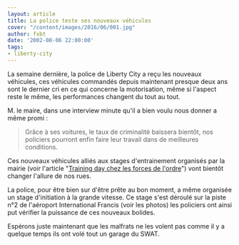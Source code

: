 ```yaml
---
layout: article
title: La police teste ses nouveaux véhicules
cover: "/content/images/2016/06/001.jpg"
author: fxbt
date: '2002-08-06 22:00:00'
tags:
- liberty-city
---
```


La semaine dernière, la police de Liberty City a reçu les nouveaux véhicules, ces véhicules commandés depuis maintenant presque deux ans sont le dernier cri en ce qui concerne la motorisation, même si l'aspect reste le même, les performances changent du tout au tout.

M. le maire, dans une interview minute qu'il a bien voulu nous donner a même promi :

> Grâce à ses voitures, le taux de criminalité baissera bientôt, nos policiers pourront enfin faire leur travail dans de meilleures conditions.

Ces nouveaux véhicules alliés aux stages d'entrainement organisés par la mairie (voir l'article "[Training day chez les forces de l'ordre](/2002/06/14/training-day-chez-les-forces-de-lordre/)") vont bientôt changer l'allure de nos rues.

La police, pour être bien sur d'être prête au bon moment, a même organisée un stage d'initiation à la grande vitesse. Ce stage s'est déroulé sur la piste n°2 de l'aéroport International Francis (voir les photos) les policiers ont ainsi put vérifier la puissance de ces nouveaux bolides.

Espérons juste maintenant que les malfrats ne les volent pas comme il y a quelque temps ils ont volé tout un garage du SWAT.

<!--kg-card-end: markdown-->
